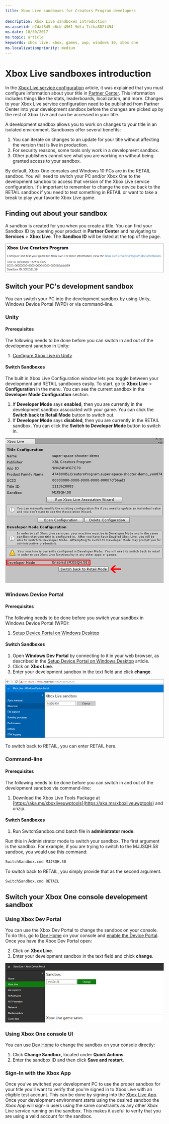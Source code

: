 ```yaml
---
title: Xbox Live sandboxes for Creators Program developers

description: Xbox Live sandboxes introduction
ms.assetid: e7daf845-e6cb-4561-9dfa-7cfba882f494
ms.date: 10/30/2017
ms.topic: article
keywords: xbox live, xbox, games, uwp, windows 10, xbox one
ms.localizationpriority: medium
---
```

# Xbox Live sandboxes introduction

In the [Xbox Live service configuration](xbox-live-service-configuration-creators.md) article, it was explained that you must configure information about your title in [Partner Center](https://partner.microsoft.com/dashboard). This information includes things like the stats, leaderboards, localization, and more. Changes to your Xbox Live service configuration need to be published from Partner Center into your development sandbox before the changes are picked up by the rest of Xbox Live and can be accessed in your title.

A development sandbox allows you to work on changes to your title in an isolated environment. Sandboxes offer several benefits:

1. You can iterate on changes to an update for your title without affecting the version that is live in production.
2. For security reasons, some tools only work in a development sandbox.
3. Other publishers cannot see what you are working on without being granted access to your sandbox.

By default, Xbox One consoles and Windows 10 PCs are in the RETAIL sandbox. You will need to switch your PC and/or Xbox One to the development sandbox to access that version of the Xbox Live service configuration. It's important to remember to change the device back to the RETAIL sandbox if you need to test something in RETAIL or want to take a break to play your favorite Xbox Live game.

## Finding out about your sandbox

A sandbox is created for you when you create a title. You can find your Sandbox ID by opening your product in **Partner Center** and navigating to **Services** > **Xbox Live**. The **Sandbox ID** will be listed at the top of the page.

![](../images/getting_started/devcenter_sandbox_id.png)

## Switch your PC's development sandbox
You can switch your PC into the development sandbox by using Unity, Windows Device Portal (WPD) or via command-line.

### Unity

#### Prerequisites
The following needs to be done before you can switch in and out of the development sandbox in Unity:

1. [Configure Xbox Live in Unity](configure-xbox-live-in-unity.md)

#### Switch Sandboxes
The built in Xbox Live Configuration window lets you toggle between your development and RETAIL sandboxes easily. To start, go to **Xbox Live** > **Configuration** in the menu. You can see the current sandbox in the **Developer Mode Configuration** section.

1. If **Developer Mode** says **enabled**, then you are currently in the development sandbox associated with your game. You can click the **Switch back to Retail Mode** button to switch out.
2. If **Developer Mode** says **disabled**, then you are currently in the RETAIL sandbox. You can click the **Switch to Developer Mode** button to switch in.

![XBL Enabled](../images/unity/unity-xbl-dev-mode.PNG)

### Windows Device Portal

#### Prerequisites
The following needs to be done before you switch your sandbox in Windows Device Portal (WPD):

1. [Setup Device Portal on Windows Desktop](https://msdn.microsoft.com/en-us/windows/uwp/debug-test-perf/device-portal-desktop)

#### Switch Sandboxes

1. Open **Windows Dev Portal** by connecting to it in your web browser, as described in the [Setup Device Portal on Windows Desktop](https://msdn.microsoft.com/en-us/windows/uwp/debug-test-perf/device-portal-desktop) article.
2. Click on **Xbox Live**.
3. Enter your development sandbox in the text field and click **change**.

![](../images/getting_started/wdp_switch_sandbox.png)

To switch back to RETAIL, you can enter RETAIL here.

### Command-line

#### Prerequisites
The following needs to be done before you can switch in and out of the development sandbox via command-line:

1. Download the Xbox Live Tools Package at [https://aka.ms/xboxliveuwptools](https://aka.ms/xboxliveuwptools) and unzip.

#### Switch Sandboxes
1. Run SwitchSandbox.cmd batch file in **administrator mode**.

Run this in Administrator mode to switch your sandbox. The first argument is the sandbox. For example, if you are trying to switch to the MJJSQH.58 sandbox, you would use this command:

```cmd
SwitchSandbox.cmd MJJSQH.58
```

To switch back to RETAIL, you simply provide that as the second argument.

```cmd
SwitchSandbox.cmd RETAIL
```

## Switch your Xbox One console development sandbox

### Using Xbox Dev Portal

You can use the Xbox Dev Portal to change the sandbox on your console. To do this, go to [Dev Home](https://docs.microsoft.com/windows/uwp/xbox-apps/dev-home) on your console and [enable the Device Portal](https://docs.microsoft.com/windows/uwp/debug-test-perf/device-portal-xbox). Once you have the Xbox Dev Portal open:

2. Click on **Xbox Live**.
3. Enter your development sandbox in the text field and chick **change**.

![](../images/getting_started/xdp_switch_sandbox.png)

### Using Xbox One console UI

You can use [Dev Home](https://docs.microsoft.com/windows/uwp/xbox-apps/dev-home) to change the sandbox on your console directly:

1. Click **Change Sandbox**, located under **Quick Actions**.
2. Enter the sandbox ID and then click **Save and restart**.

### Sign-In with the Xbox App

Once you've switched your development PC to use the proper sandbox for your title you'll want to verify that you're signed in to Xbox Live with an eligible test account. This can be done by signing into the [Xbox Live App](https://www.xbox.com/en-US/xbox-app). Once your development environment starts using the desired sandbox the Xbox App will sign-in users using the same constraints as any other Xbox Live service running on the sandbox. This makes it useful to verify that you are using a valid account for the sandbox.
